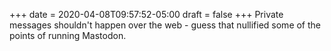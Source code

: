+++
date = 2020-04-08T09:57:52-05:00
draft = false
+++
Private messages shouldn't happen over the web - guess that nullified some of the points of running Mastodon.